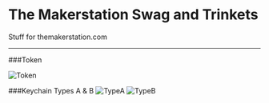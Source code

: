 The Makerstation Swag and Trinkets
============

Stuff for themakerstation.com

----
###Token  

![Token](https://github.com/tanju-b/Makerstation/blob/master/MakerStn%20Token.JPG)



###Keychain Types A & B
![TypeA](https://github.com/tanju-b/Makerstation/blob/master/TypeA.JPG)
![TypeB](https://github.com/tanju-b/Makerstation/blob/master/TypeB.JPG)

